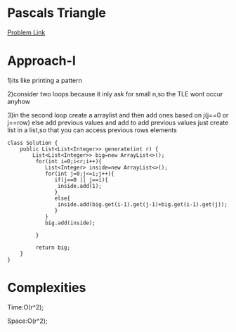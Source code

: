 # Pascals Triangle

[Problem Link](https://leetcode.com/problems/pascals-triangle/description/)

# Approach-I

1)its like printing a pattern

2)consider two loops because it inly ask for small n,so the TLE wont occur anyhow

3)in the second loop create a arraylist and then add ones based on j(j==0 or j==row) else add previous values and 
add to add previous values just create list in a list,so that you can access previous rows elements

```
class Solution {
    public List<List<Integer>> generate(int r) {
        List<List<Integer>> big=new ArrayList<>();
         for(int i=0;i<r;i++){
            List<Integer> inside=new ArrayList<>();
            for(int j=0;j<=i;j++){
               if(j==0 || j==i){
                inside.add(1);
               }
               else{
                inside.add(big.get(i-1).get(j-1)+big.get(i-1).get(j));
               }
            }
            big.add(inside);
           
         }
        
         return big;
    }
}
```

# Complexities

Time:O(r^2);

Space:O(r^2);



